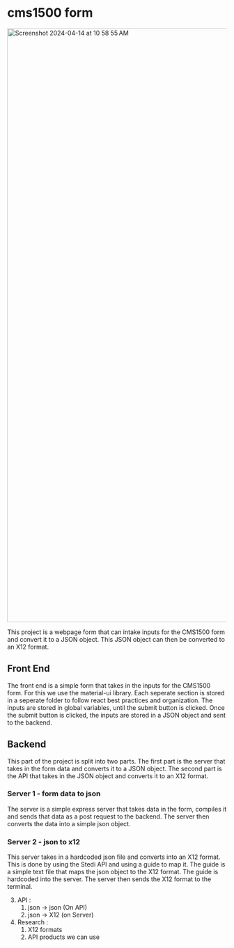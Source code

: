 # cms1500 form
<img width="1365" alt="Screenshot 2024-04-14 at 10 58 55 AM" src="https://github.com/PriyangshuMazumder/INubeInternship-23/assets/97266247/b66a9a96-00f6-4b9c-b3bb-db22fce2fb4c">

This project is a webpage form that can intake inputs for the CMS1500 form and convert it to a JSON object. This JSON object can then be converted to an X12 format.

## Front End

The front end is a simple form that takes in the inputs for the CMS1500 form. For this we use the material-ui library. Each seperate section is stored in a seperate folder to follow react best practices and organization. The inputs are stored in global variables, until the submit button is clicked. Once the submit button is clicked, the inputs are stored in a JSON object and sent to the backend.

## Backend 

This part of the project is split into two parts. The first part is the server that takes in the form data and converts it to a JSON object. The second part is the API that takes in the JSON object and converts it to an X12 format.

### Server 1 - form data to json  

The server is a simple express server that takes data in the form, compiles it and sends that data as a post request to the backend. The server then converts the data into a simple json object.

### Server 2 - json to x12

This server takes in a hardcoded json file and converts into an X12 format. This is done by using the Stedi API and using a guide to map it. The guide is a simple text file that maps the json object to the X12 format. The guide is hardcoded into the server. The server then sends the X12 format to the terminal.

3. API :
    1. json -> json (On API)
    2. json -> X12 (on Server)
4. Research :
    1. X12 formats
    2. API products we can use 
